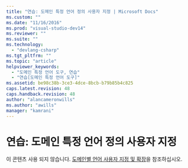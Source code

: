 ```yaml
---
title: "연습: 도메인 특정 언어 정의 사용자 지정 | Microsoft Docs"
ms.custom: ""
ms.date: "11/16/2016"
ms.prod: "visual-studio-dev14"
ms.reviewer: ""
ms.suite: ""
ms.technology: 
  - "devlang-csharp"
ms.tgt_pltfrm: ""
ms.topic: "article"
helpviewer_keywords: 
  - "도메인 특정 언어 도구, 연습"
  - "연습[도메인 특정 언어 도구]"
ms.assetid: be98c38b-3ce3-4dce-8bcb-b79b85b4c825
caps.latest.revision: 48
caps.handback.revision: 48
author: "alancameronwills"
ms.author: "awills"
manager: "kamrani"
---
```

# 연습: 도메인 특정 언어 정의 사용자 지정
이 콘텐츠 사용 되지 않습니다.  [도메인별 언어 사용자 지정 및 확장](../Topic/Customizing%20and%20Extending%20a%20Domain-Specific%20Language.md)을 참조하십시오.